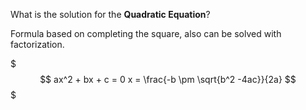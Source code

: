 What is the solution for the **Quadratic Equation**?
<!--question-->
Formula based on completing the square, also can be solved with factorization.

$$$
ax^2 + bx + c = 0
x = \frac{-b \pm \sqrt{b^2 -4ac}}{2a}
$$$
